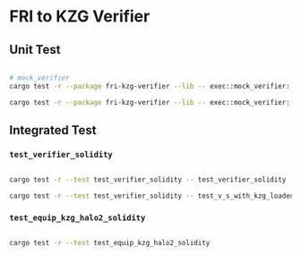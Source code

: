 # FRI to KZG Verifier

## Unit Test

```sh

# mock_verifier
cargo test -r --package fri-kzg-verifier --lib -- exec::mock_verifier::tests::test_sc_fir_kzg_verifier_evm --exact --nocapture --ignored

cargo test -r --package fri-kzg-verifier --lib -- exec::mock_verifier::tests::test_evm_verifier_from_local --exact --nocapture --ignored

```

## Integrated Test

### `test_verifier_solidity`

```sh

cargo test -r --test test_verifier_solidity -- test_verifier_solidity --exact --nocapture --ignored

cargo test -r --test test_verifier_solidity -- test_v_s_with_kzg_loaded --exact --nocapture --ignored

```

### `test_equip_kzg_halo2_solidity`

```sh

cargo test -r --test test_equip_kzg_halo2_solidity

```